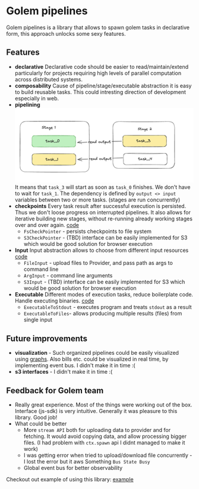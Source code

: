 # Golem pipelines

Golem pipelines is a library that allows to spawn golem tasks in declarative form, this approach unlocks some sexy features.

## Features
- **declarative** Declarative code should be easier to read/maintain/extend  particularly for projects requiring high levels of parallel computation across distributed systems.
- **composability** Cause of pipeline/stage/executable abstraction it is easy to build reusable tasks. This could intresting direction of development especially in web.
- **pipelining** ![alt text](image.png) It means that `task_3` will start as soon as `task_0` finishes. We don't have to wait for `task_1`. The dependency is defined by `output <> input` variables between two or more tasks. (stages are run concurrently)
- **checkpoints** Every task result after successful execution is persisted. Thus we don't loose progress on interrupted pipelines. It also allows for iterative building new stages, without re-running already working stages over and over again. [code](./src/Checkpointers.ts)
  - `FsCheckPointer` - persists checkpoints to file system
  - `S3CheckPointer` - (TBD) interface can be easily implemented for S3  which would be good solution for browser execution
- **Input** Input abstraction allows to choose from different input resources  [code](./src/Inputs.ts)
  - `FileInput` - upload files to Provider, and pass path as args to command line
  - `ArgInput` - command line arguments
  - `S3Input` - (TBD) interface can be easily implemented for S3  which would be good solution for browser execution
- **Executable** Different modes of execution tasks, reduce boilerplate code. Handle executing binaries. [code](./src/Executables.ts)
  - `ExecutableToStdout` - executes program and treats `stdout` as a result
  - `ExecutableToFiles`- allows producing multiple results (files) from single input


## Future improvements
- **visualization** - Such organized pipelines could be easily visualized using [graphs](https://www.npmjs.com/package/react-json-graph). Also bills etc. could be visualized in real time, by implementing event bus. I didn't make it in time :(
- **s3 interfaces** - I didn't make it in time :(

## Feedback for Golem team
- Really great experience. Most of the things were working out of the box. Interface (js-sdk) is very intuitive. Generally it was pleasure to this library. Good job!
- What could be better
  - More `stream API` both for uploading data to provider and for fetching. It would avoid copying data, and allow processing bigger files. (I had problem with `ctx.spawn` api I didnt managed to make it work)
  - I was getting error when tried to upload/download file concurrently - I lost the error but it aws Something `Bus State Busy`
  - Global event bus for better observability

Checkout out example of using this library: [example](./example/README.md)